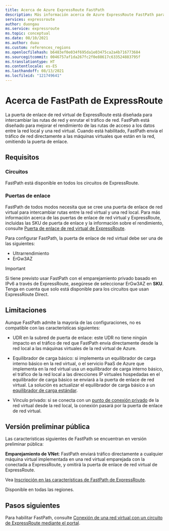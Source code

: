 ```yaml
---
title: Acerca de Azure ExpressRoute FastPath
description: Más información acerca de Azure ExpressRoute FastPath para enviar tráfico de red omitiendo la puerta de enlace
services: expressroute
author: duongau
ms.service: expressroute
ms.topic: conceptual
ms.date: 08/10/2021
ms.author: duau
ms.custom: references_regions
ms.openlocfilehash: b6483ef0e034f695da1e03475ca2a4b716773684
ms.sourcegitcommit: 0046757af1da267fc2f0e88617c633524883795f
ms.translationtype: HT
ms.contentlocale: es-ES
ms.lasthandoff: 08/13/2021
ms.locfileid: "121749641"
---
```

# <a name="about-expressroute-fastpath"></a>Acerca de FastPath de ExpressRoute

La puerta de enlace de red virtual de ExpressRoute está diseñada para intercambiar las rutas de red y enrutar el tráfico de red. FastPath está diseñado para mejorar el rendimiento de las rutas de acceso a los datos entre la red local y una red virtual. Cuando está habilitado, FastPath envía el tráfico de red directamente a las máquinas virtuales que están en la red, omitiendo la puerta de enlace.

## <a name="requirements"></a>Requisitos

### <a name="circuits"></a>Circuitos

FastPath está disponible en todos los circuitos de ExpressRoute.

### <a name="gateways"></a>Puertas de enlace

FastPath de todos modos necesita que se cree una puerta de enlace de red virtual para intercambiar rutas entre la red virtual y una red local. Para más información acerca de las puertas de enlace de red virtual y ExpressRoute, incluidas las SKU de puerta de enlace y la información sobre el rendimiento, consulte [Puerta de enlace de red virtual de ExpressRoute](expressroute-about-virtual-network-gateways.md).

Para configurar FastPath, la puerta de enlace de red virtual debe ser una de las siguientes:

* Ultrarrendimiento
* ErGw3AZ

> [!IMPORTANT]
> Si tiene previsto usar FastPath con el emparejamiento privado basado en IPv6 a través de ExpressRoute, asegúrese de seleccionar ErGw3AZ en **SKU**. Tenga en cuenta que solo está disponible para los circuitos que usan ExpressRoute Direct.
> 
>

## <a name="limitations"></a>Limitaciones

Aunque FastPath admite la mayoría de las configuraciones, no es compatible con las características siguientes:

* UDR en la subred de puerta de enlace: este UDR no tiene ningún impacto en el tráfico de red que FastPath envía directamente desde la red local a las máquinas virtuales de la red virtual de Azure. 

* Equilibrador de carga básico: si implementa un equilibrador de carga interno básico en la red virtual, o el servicio PaaS de Azure que implementa en la red virtual usa un equilibrador de carga interno básico, el tráfico de la red local a las direcciones IP virtuales hospedadas en el equilibrador de carga básico se enviará a la puerta de enlace de red virtual. La solución es actualizar el equilibrador de carga básico a un [equilibrador de carga estándar](../load-balancer/load-balancer-overview.md).

* Vínculo privado: si se conecta con un [punto de conexión privado](../private-link/private-link-overview.md) de la red virtual desde la red local, la conexión pasará por la puerta de enlace de red virtual.

## <a name="public-preview"></a>Versión preliminar pública

Las características siguientes de FastPath se encuentran en versión preliminar pública:

**Emparejamiento de VNet**: FastPath enviará tráfico directamente a cualquier máquina virtual implementada en una red virtual emparejada con la conectada a ExpressRoute, y omitirá la puerta de enlace de red virtual de ExpressRoute.

Vea [Inscripción en las características de FastPath de ExpressRoute](expressroute-howto-linkvnet-arm.md#enroll-in-expressroute-fastpath-features-preview).

Disponible en todas las regiones.
 
## <a name="next-steps"></a>Pasos siguientes

Para habilitar FastPath, consulte [Conexión de una red virtual con un circuito de ExpressRoute mediante el portal](expressroute-howto-linkvnet-arm.md#configure-expressroute-fastpath).
